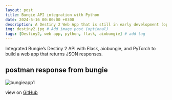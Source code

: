 ```yaml
---
layout: post
title: Bungie API integration with Python
date: 2024-5-16 00:00:00 +0300
description: A Destiny 2 Web App that is still in early development (optional)
img: destiny2.jpg # Add image post (optional)
tags: [Destiny2, web app, python, flask, aiobungie] # add tag
---
```


Integrated Bungie’s Destiny 2 API with Flask, aiobungie, and PyTorch to build a web app that returns JSON responses.

## postman response from bungie
![bungieapp1]({{site.baseurl}}/assets/img/bungieapp1.png)

view on [GitHub](https://github.com/Brutusa/D2Optimizer)
